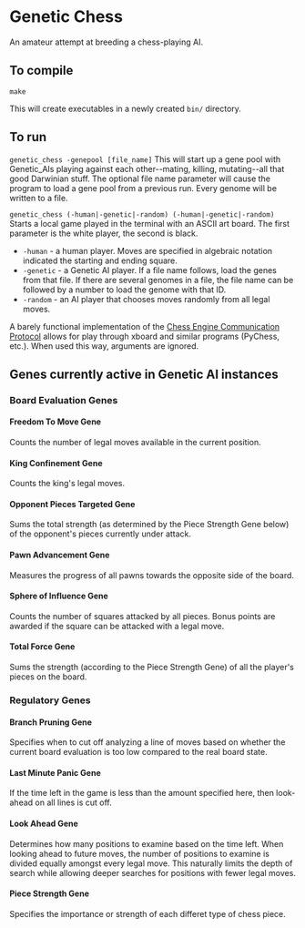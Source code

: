 # Genetic Chess
An amateur attempt at breeding a chess-playing AI.

## To compile
`make`

This will create executables in a newly created `bin/` directory.

## To run

`genetic_chess -genepool [file_name]`
This will start up a gene pool with Genetic_AIs playing against each other--mating, killing, mutating--all that good Darwinian stuff. The optional file name parameter will cause the program to load a gene pool from a previous run. Every genome will be written to a file.

`genetic_chess (-human|-genetic|-random) (-human|-genetic|-random)`
Starts a local game played in the terminal with an ASCII art board. The first parameter is the white player, the second is black.
 - `-human`   - a human player. Moves are specified in algebraic notation indicated the starting and ending square.
 - `-genetic` - a Genetic AI player. If a file name follows, load the genes from that file. If there are several genomes in a file, the file name can be followed by a number to load the genome with that ID.
 - `-random`  - an AI player that chooses moves randomly from all legal moves.

A barely functional implementation of the [Chess Engine Communication Protocol](https://www.gnu.org/software/xboard/engine-intf.html) allows for play through xboard and similar programs (PyChess, etc.). When used this way, arguments are ignored.


## Genes currently active in Genetic AI instances


### Board Evaluation Genes

#### Freedom To Move Gene
Counts the number of legal moves available in the current position.

#### King Confinement Gene
Counts the king's legal moves.

#### Opponent Pieces Targeted Gene
Sums the total strength (as determined by the Piece Strength Gene below) of
the opponent's pieces currently under attack.

#### Pawn Advancement Gene
Measures the progress of all pawns towards the opposite side of the board.

#### Sphere of Influence Gene
Counts the number of squares attacked by all pieces. Bonus points are awarded
if the square can be attacked with a legal move.

#### Total Force Gene
Sums the strength (according to the Piece Strength Gene) of all the player's
pieces on the board.



### Regulatory Genes

#### Branch Pruning Gene
Specifies when to cut off analyzing a line of moves based on whether the
current board evaluation is too low compared to the real board state.

#### Last Minute Panic Gene
If the time left in the game is less than the amount specified here, then
look-ahead on all lines is cut off.

#### Look Ahead Gene
Determines how many positions to examine based on the time left. When looking
ahead to future moves, the number of positions to examine is divided equally
amongst every legal move. This naturally limits the depth of search while
allowing deeper searches for positions with fewer legal moves.

#### Piece Strength Gene
Specifies the importance or strength of each differet type of chess piece.
